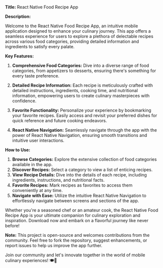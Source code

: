**Title:** React Native Food Recipe App

**Description:**

Welcome to the React Native Food Recipe App, an intuitive mobile application designed to enhance your culinary journey. This app offers a seamless experience for users to explore a plethora of delectable recipes across various food categories, providing detailed information and ingredients to satisfy every palate.

**Key Features:**

1. **Comprehensive Food Categories:** Dive into a diverse range of food categories, from appetizers to desserts, ensuring there's something for every taste preference.

2. **Detailed Recipe Information:** Each recipe is meticulously crafted with detailed instructions, ingredients, cooking time, and nutritional information, empowering users to create culinary masterpieces with confidence.

3. **Favorite Functionality:** Personalize your experience by bookmarking your favorite recipes. Easily access and revisit your preferred dishes for quick reference and future cooking endeavors.

4. **React Native Navigation:** Seamlessly navigate through the app with the power of React Native Navigation, ensuring smooth transitions and intuitive user interactions.

**How to Use:**

1. **Browse Categories:** Explore the extensive collection of food categories available in the app.
2. **Discover Recipes:** Select a category to view a list of enticing recipes.
3. **View Recipe Details:** Dive into the details of each recipe, including ingredients, instructions, and nutritional facts.
4. **Favorite Recipes:** Mark recipes as favorites to access them conveniently at any time.
5. **Navigate with Ease:** Utilize the intuitive React Native Navigation to effortlessly navigate between screens and sections of the app.

Whether you're a seasoned chef or an amateur cook, the React Native Food Recipe App is your ultimate companion for culinary exploration and inspiration. Download now and embark on a flavorful journey like never before!

**Note:** This project is open-source and welcomes contributions from the community. Feel free to fork the repository, suggest enhancements, or report issues to help us improve the app further.

Join our community and let's innovate together in the world of mobile culinary experiences! 🍽️📱
